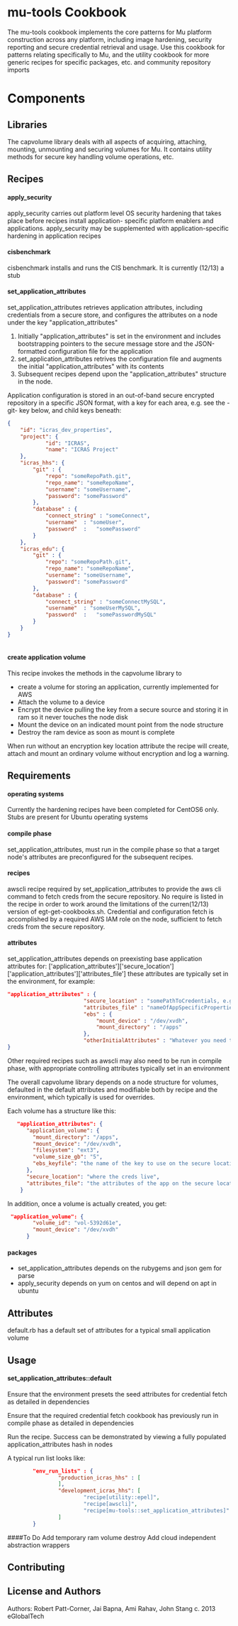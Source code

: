 mu-tools Cookbook
=================
The mu-tools cookbook implements the core patterns for Mu platform construction across any platform, including
image hardening, security reporting and secure credential retrieval and usage.  Use this cookbook for patterns relating specifically to Mu, and the utility cookbook for more generic recipes for specific packages, etc. and community repository imports

Components
==========
Libraries
---------
The capvolume library deals with all aspects of acquiring, attaching, mounting, unmounting and securing volumes for Mu.  It contains utility methods for secure key handling volume operations, etc. 

Recipes
-------

#### apply_security 
apply_security carries out platform level OS security hardening that takes place before recipes install application-
specific platform enablers and applications.  apply_security may be supplemented with application-specific
hardening in application recipes

#### cisbenchmark
cisbenchmark installs and runs the CIS benchmark.  It is currently (12/13) a stub

#### set_application_attributes
set_application_attributes retrieves application attributes, including credentials from
a secure store, and configures the attributes on a node under the key "application_attributes"

1.  Initially "application_attributes" is set in the environment and includes bootstrapping pointers to the
    secure message store and the JSON-formatted configuration file for the application
2.  set_application_attributes retrives the configuration file and augments the initial
    "application_attributes" with its contents
3.  Subsequent recipes depend upon the "application_attributes" structure in the node.

Application configuration is stored in an out-of-band secure encrypted repository in a specific
    JSON format, with a key for each area, e.g. see the -git- key below, and child keys beneath:

```json
{
    "id": "icras_dev_properties",
    "project": {
            "id": "ICRAS",
            "name": "ICRAS Project"
    },
    "icras_hhs": {
        "git" : {
            "repo": "someRepoPath.git",
            "repo_name": "someRepoName",
            "username": "someUsername",
            "password": "somePassword"
        },
        "database" : {
            "connect_string" : "someConnect",
            "username"  : "someUser",
            "password"  :   "somePassword"
        }
    },
    "icras_edu": {
        "git" : {
            "repo": "someRepoPath.git",
            "repo_name": "someRepoName",
            "username": "someUsername",
            "password": "somePassword"
        },
        "database" : {
            "connect_string" : "someConnectMySQL",
            "username"  : "someUserMySQL",
            "password"  :   "somePasswordMySQL"
        }
    }
}
 
```
#### create application volume
This recipe invokes the methods in the capvolume library to
- create a volume for storing an application, currently implemented for AWS
- Attach the volume to a device
- Encrypt the device pulling the key from a secure source and storing it in ram so it never touches the node disk
- Mount the device on an indicated mount point from the node structure
- Destroy the ram device as soon as mount is complete

When run without an encryption key location attribute the recipe will create, attach and mount an ordinary volume without encryption and log a warning.


Requirements
------------
#### operating systems
Currently the hardening recipes have been completed for CentOS6 only.  Stubs are present for
Ubuntu operating systems

#### compile phase
set_application_attributes, must run in the compile phase so that
a target node's attributes are preconfigured for the subsequent recipes.  

#### recipes
awscli recipe required by set_application_attributes to provide the aws cli
command to fetch creds from the secure repository.  No require is listed in the recipe in order to work around the limitations of the curren(12/13) version of egt-get-cookbooks.sh.  Credential and configuration fetch is accomplished by a required AWS IAM role on the node, sufficient to fetch creds from the secure repository.

#### attributes
set_application_attributes depends on preexisting base application attributes for:
  ['application_attributes']['secure_location']
  ['application_attributes']['attributes_file']
  these attributes are typically set in the environment, for example:

```json
"application_attributes" : {
                        "secure_location" : "somePathToCredentials, e.g. s3:://whatever, file:///whatever, etc.",
                        "attributes_file" : "nameOfAppSpecificPropertiesFile.json",
                        "ebs" : {
                            "mount_device" : "/dev/xvdh",
                            "mount_directory" : "/apps"
                        },
                        "otherInitialAttributes" : "Whatever you need to get started"
}
```

Other required recipes such as awscli may also need to be run in compile phase, with appropriate controlling attributes typically set in an environment

The overall capvolume library depends on a node structure for volumes, defaulted in the default attributes and modifiable both by recipe and the environment, which typically is used for overrides.

Each volume has a structure like this:
```json
   "application_attributes": {
      "application_volume": {
        "mount_directory": "/apps",
        "mount_device": "/dev/xvdh",
        "filesystem": "ext3",
        "volume_size_gb": "5",
        "ebs_keyfile": "the name of the key to use on the secure location"
      },
      "secure_location": "where the creds live",
      "attributes_file": "the attributes of the app on the secure location"
    }

```
In addition, once a volume is actually created, you get:

```json
 "application_volume": {
        "volume_id": "vol-5392d61e",
        "mount_device": "/dev/xvdh"
      }

```


#### packages
* set_application_attributes depends on the rubygems and json gem for parse
* apply_security depends on yum on centos and will depend on apt in ubuntu


Attributes
----------
default.rb has a default set of attributes for a typical small application volume

Usage
-----
#### set_application_attributes::default
Ensure that the environment presets the seed attributes for credential fetch as detailed
in dependencies

Ensure that the required credential fetch cookbook has previously run in compile phase as detailed in dependencies

Run the recipe.  Success can be demonstrated by viewing a fully populated application_attributes hash in nodes

A typical run list looks like:

```json
        "env_run_lists" : {
                "production_icras_hhs" : [
                ],
                "development_icras_hhs": [
                        "recipe[utility::epel]",
                        "recipe[awscli]",
                        "recipe[mu-tools::set_application_attributes]"
                ]
        }
```

####To Do
Add temporary ram volume destroy
Add cloud independent abstraction wrappers

Contributing
------------

License and Authors
-------------------
Authors: Robert Patt-Corner, Jai Bapna, Ami Rahav, John Stang
c. 2013 eGlobalTech
